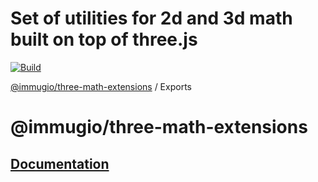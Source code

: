 # Set of utilities for 2d and 3d math built on top of three.js

[![Build](https://github.com/Immugio/three-math-extensions/actions/workflows/build.yml/badge.svg)](https://github.com/Immugio/three-math-extensions/actions/workflows/build.yml)

[@immugio/three-math-extensions](README.md) / Exports

# @immugio/three-math-extensions

## [Documentation](docs/modules.md)
